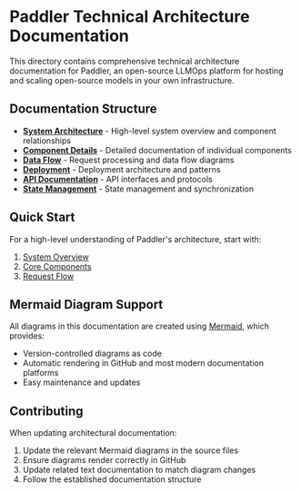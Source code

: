 # Paddler Technical Architecture Documentation

This directory contains comprehensive technical architecture documentation for Paddler, an open-source LLMOps platform for hosting and scaling open-source models in your own infrastructure.

## Documentation Structure

- **[System Architecture](./architecture/README.md)** - High-level system overview and component relationships
- **[Component Details](./components/README.md)** - Detailed documentation of individual components
- **[Data Flow](./data-flow/README.md)** - Request processing and data flow diagrams
- **[Deployment](./deployment/README.md)** - Deployment architecture and patterns
- **[API Documentation](./api/README.md)** - API interfaces and protocols
- **[State Management](./state-management/README.md)** - State management and synchronization

## Quick Start

For a high-level understanding of Paddler's architecture, start with:
1. [System Overview](./architecture/system-overview.md)
2. [Core Components](./architecture/core-components.md)
3. [Request Flow](./data-flow/request-processing.md)

## Mermaid Diagram Support

All diagrams in this documentation are created using [Mermaid](https://mermaid.js.org/), which provides:
- Version-controlled diagrams as code
- Automatic rendering in GitHub and most modern documentation platforms
- Easy maintenance and updates

## Contributing

When updating architectural documentation:
1. Update the relevant Mermaid diagrams in the source files
2. Ensure diagrams render correctly in GitHub
3. Update related text documentation to match diagram changes
4. Follow the established documentation structure